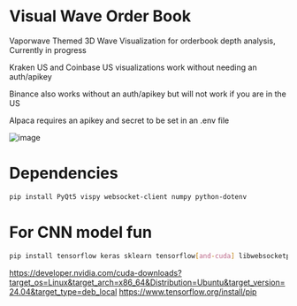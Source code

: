 # Visual Wave Order Book

Vaporwave Themed 3D Wave Visualization for orderbook depth analysis, Currently in progress

Kraken US and Coinbase US visualizations work without needing an auth/apikey

Binance also works without an auth/apikey but will not work if you are in the US

Alpaca requires an apikey and secret to be set in an .env file

![image](https://github.com/user-attachments/assets/32edec6b-3f94-4cc0-b2a0-b7daa8679c2d)

# Dependencies

```bash
pip install PyQt5 vispy websocket-client numpy python-dotenv
```

# For CNN model fun

```bash
pip install tensorflow keras sklearn tensorflow[and-cuda] libwebsocketpp-dev pybind11-dev pybind11 libboost-all-dev
```

https://developer.nvidia.com/cuda-downloads?target_os=Linux&target_arch=x86_64&Distribution=Ubuntu&target_version=24.04&target_type=deb_local
https://www.tensorflow.org/install/pip
